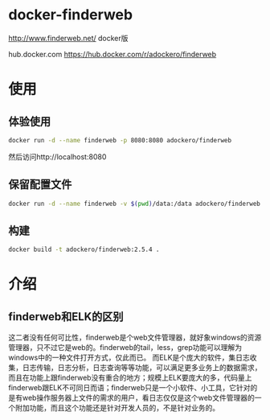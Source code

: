 # docker-finderweb
http://www.finderweb.net/    docker版

hub.docker.com
https://hub.docker.com/r/adockero/finderweb


# 使用

## 体验使用
```bash
docker run -d --name finderweb -p 8080:8080 adockero/finderweb
```
然后访问http://localhost:8080

## 保留配置文件
```bash
docker run -d --name finderweb -v $(pwd)/data:/data adockero/finderweb
```

## 构建
```bash
docker build -t adockero/finderweb:2.5.4 .
```

# 介绍

## finderweb和ELK的区别
这二者没有任何可比性，finderweb是个web文件管理器，就好象windows的资源管理器，只不过它是web的。finderweb的tail，less，grep功能可以理解为windows中的一种文件打开方式，仅此而已。
而ELK是个庞大的软件，集日志收集，日志传输，日志分析，日志查询等等功能，可以满足更多业务上的数据需求，而且在功能上跟finderweb没有重合的地方；规模上ELK要庞大的多，代码量上finderweb跟ELK不可同日而语；finderweb只是一个小软件、小工具，它针对的是有web操作服务器上文件的需求的用户，看日志仅仅是这个web文件管理器的一个附加功能，而且这个功能还是针对开发人员的，不是针对业务的。
